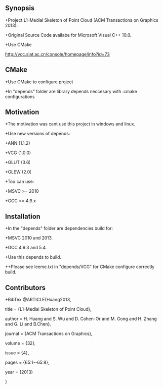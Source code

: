 ## Synopsis

+Project L1-Medial Skeleton of Point Cloud (ACM Transactions on Graphics 2013).

+Original Source Code availabe for Microsoft Visual C++ 10.0.

+Use CMake


http://vcc.siat.ac.cn/console/homepage/info?id=73

## CMake

+Use CMake to configure project

+In "depends" folder are library depends neccesary with .cmake configurations


## Motivation

+The motivation was cant use this project in windows and linux.

+Use new versions of depends:

+ANN	(1.1.2)

+VCG	(1.0.0)

+GLUT	(3.6)

+GLEW	(2.0)

+Too can use:

+MSVC >= 2010

+GCC  >= 4.9.x

## Installation

+In the "depends" folder are dependencies build for:

+MSVC 2010 and 2013.

+GCC 4.9.3 and 5.4.

+Use this depends to build.

++Please see leeme.txt in "depends/VCG" for CMake configure correctly build.


## Contributors
+BibTex
@ARTICLE{Huang2013,

  title = {L1-Medial Skeleton of Point Cloud},

  author = H. Huang and S. Wu and D. Cohen-Or and M. Gong and H. Zhang and G. Li and B.Chen},

  journal = {ACM Transactions on Graphics},

  volume = {32},

  issue = {4},

  pages = {65:1--65:8},

  year = {2013}

} 
